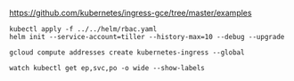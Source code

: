 https://github.com/kubernetes/ingress-gce/tree/master/examples

```
kubectl apply -f ../../helm/rbac.yaml
helm init --service-account=tiller --history-max=10 --debug --upgrade
```
```
gcloud compute addresses create kubernetes-ingress --global
```

```
watch kubectl get ep,svc,po -o wide --show-labels
```
